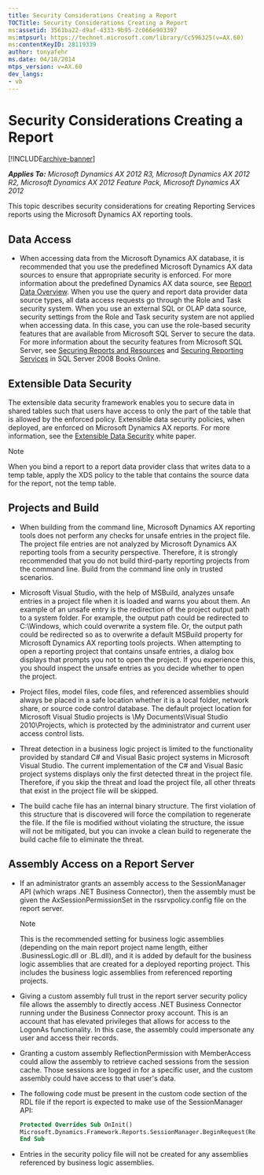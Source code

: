 ```yaml
---
title: Security Considerations Creating a Report
TOCTitle: Security Considerations Creating a Report
ms:assetid: 3561ba22-d9af-4333-9b95-2c066e903397
ms:mtpsurl: https://technet.microsoft.com/library/Cc596325(v=AX.60)
ms:contentKeyID: 28119339
author: tonyafehr
ms.date: 04/18/2014
mtps_version: v=AX.60
dev_langs:
- vb
---
```


# Security Considerations Creating a Report 


[!INCLUDE[archive-banner](includes/archive-banner.md)]


_**Applies To:** Microsoft Dynamics AX 2012 R3, Microsoft Dynamics AX 2012 R2, Microsoft Dynamics AX 2012 Feature Pack, Microsoft Dynamics AX 2012_

This topic describes security considerations for creating Reporting Services reports using the Microsoft Dynamics AX reporting tools.

## Data Access

  - When accessing data from the Microsoft Dynamics AX database, it is recommended that you use the predefined Microsoft Dynamics AX data sources to ensure that appropriate security is enforced. For more information about the predefined Dynamics AX data source, see [Report Data Overview](report-data-overview.md). When you use the query and report data provider data source types, all data access requests go through the Role and Task security system. When you use an external SQL or OLAP data source, security settings from the Role and Task security system are not applied when accessing data. In this case, you can use the role-based security features that are available from Microsoft SQL Server to secure the data. For more information about the security features from Microsoft SQL Server, see [Securing Reports and Resources](https://go.microsoft.com/fwlink/?linkid=110169) and [Securing Reporting Services](https://go.microsoft.com/fwlink/?linkid=110170) in SQL Server 2008 Books Online.

## Extensible Data Security

The extensible data security framework enables you to secure data in shared tables such that users have access to only the part of the table that is allowed by the enforced policy. Extensible data security policies, when deployed, are enforced on Microsoft Dynamics AX reports. For more information, see the [Extensible Data Security](https://go.microsoft.com/fwlink/?linkid=230460) white paper.


> [!NOTE]
> <P>When you bind a report to a report data provider class that writes data to a temp table, apply the XDS policy to the table that contains the source data for the report, not the temp table.</P>



## Projects and Build

  - When building from the command line, Microsoft Dynamics AX reporting tools does not perform any checks for unsafe entries in the project file. The project file entries are not analyzed by Microsoft Dynamics AX reporting tools from a security perspective. Therefore, it is strongly recommended that you do not build third-party reporting projects from the command line. Build from the command line only in trusted scenarios.

  - Microsoft Visual Studio, with the help of MSBuild, analyzes unsafe entries in a project file when it is loaded and warns you about them. An example of an unsafe entry is the redirection of the project output path to a system folder. For example, the output path could be redirected to C:\\Windows, which could overwrite a system file. Or, the output path could be redirected so as to overwrite a default MSBuild property for Microsoft Dynamics AX reporting tools projects. When attempting to open a reporting project that contains unsafe entries, a dialog box displays that prompts you not to open the project. If you experience this, you should inspect the unsafe entries as you decide whether to open the project.

  - Project files, model files, code files, and referenced assemblies should always be placed in a safe location whether it is a local folder, network share, or source code control database. The default project location for Microsoft Visual Studio projects is \\My Documents\\Visual Studio 2010\\Projects, which is protected by the administrator and current user access control lists.

  - Threat detection in a business logic project is limited to the functionality provided by standard C\# and Visual Basic project systems in Microsoft Visual Studio. The current implementation of the C\# and Visual Basic project systems displays only the first detected threat in the project file. Therefore, if you skip the threat and load the project file, all other threats that exist in the project file will be skipped.

  - The build cache file has an internal binary structure. The first violation of this structure that is discovered will force the compilation to regenerate the file. If the file is modified without violating the structure, the issue will not be mitigated, but you can invoke a clean build to regenerate the build cache file to eliminate the threat.

## Assembly Access on a Report Server

  - If an administrator grants an assembly access to the SessionManager API (which wraps .NET Business Connector), then the assembly must be given the AxSessionPermissionSet in the rssrvpolicy.config file on the report server.
    

    > [!NOTE]
    > <P>This is the recommended setting for business logic assemblies (depending on the main report project name length, either .BusinessLogic.dll or .BL.dll), and it is added by default for the business logic assemblies that are created for a deployed reporting project. This includes the business logic assemblies from referenced reporting projects.</P>



  - Giving a custom assembly full trust in the report server security policy file allows the assembly to directly access .NET Business Connector running under the Business Connector proxy account. This is an account that has elevated privileges that allows for access to the LogonAs functionality. In this case, the assembly could impersonate any user and access their records.

  - Granting a custom assembly ReflectionPermission with MemberAccess could allow the assembly to retrieve cached sessions from the session cache. Those sessions are logged in for a specific user, and the custom assembly could have access to that user's data.

  - The following code must be present in the custom code section of the RDL file if the report is expected to make use of the SessionManager API:
    
    ``` vb
    Protected Overrides Sub OnInit()
    Microsoft.Dynamics.Framework.Reports.SessionManager.BeginRequest(Report)
    End Sub
    ```

  - Entries in the security policy file will not be created for any assemblies referenced by business logic assemblies.

  


